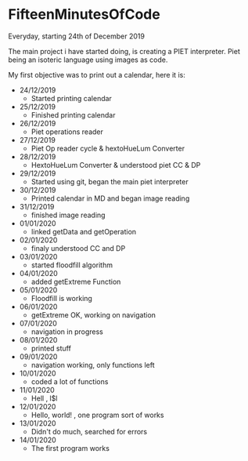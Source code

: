 # FifteenMinutesOfCode
Everyday, starting 24th of December 2019

The main project i have started doing, is creating a PIET interpreter.
Piet being an isoteric language using images as code.

My first objective was to print out a calendar, here it is:

- 24/12/2019
   - Started printing calendar
- 25/12/2019
   - Finished printing calendar
- 26/12/2019
   - Piet operations reader
- 27/12/2019
   - Piet Op reader cycle & hextoHueLum Converter
- 28/12/2019
   - HextoHueLum Converter & understood piet CC & DP
- 29/12/2019
   - Started using git, began the main piet interpreter
- 30/12/2019
   - Printed calendar in MD and began image reading
- 31/12/2019
   - finished image reading
- 01/01/2020
   - linked getData and getOperation
- 02/01/2020
   - finaly understood CC and DP
- 03/01/2020
   - started floodfill algorithm
- 04/01/2020
   - added getExtreme Function
- 05/01/2020
   - Floodfill is working
- 06/01/2020
   - getExtreme OK, working on navigation
- 07/01/2020
   - navigation in progress
- 08/01/2020
   - printed stuff
- 09/01/2020
   - navigation working, only functions left
- 10/01/2020
   - coded a lot of functions
- 11/01/2020
   - Hell  ,   l$l
- 12/01/2020
   - Hello, world! , one program sort of works
- 13/01/2020
   - Didn't do much, searched for errors
- 14/01/2020
   - The first program works